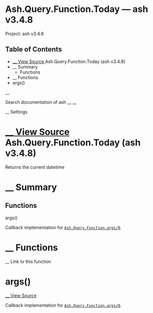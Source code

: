 # Ash.Query.Function.Today — ash v3.4.8

Project: ash v3.4.8

## Table of Contents

- [ __ View Source ](external_link) Ash.Query.Function.Today (ash v3.4.8)
- __ Summary
  - Functions
- __ Functions
- args()

__

Search documentation of ash __ __

__ Settings

#  [ __ View Source ](external_link) Ash.Query.Function.Today (ash v3.4.8)

Returns the current datetime

#  __ Summary

##  Functions

args()

Callback implementation for [`Ash.Query.Function.args/0`](external_link).

#  __ Functions

__ Link to this function

# args()

[ __ View Source ](external_link)

Callback implementation for [`Ash.Query.Function.args/0`](external_link).

